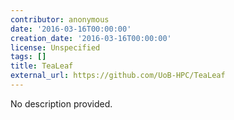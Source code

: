 ```yaml
---
contributor: anonymous
date: '2016-03-16T00:00:00'
creation_date: '2016-03-16T00:00:00'
license: Unspecified
tags: []
title: TeaLeaf
external_url: https://github.com/UoB-HPC/TeaLeaf
---
```


No description provided.
